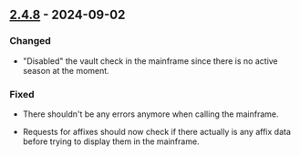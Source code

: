 ## [2.4.8](https://github.com/NintendoLink07/MythicIOGrabber/releases/tag/2.4.8) - 2024-09-02

### Changed

- "Disabled" the vault check in the mainframe since there is no active season at the moment.

### Fixed

- There shouldn't be any errors anymore when calling the mainframe.

- Requests for affixes should now check if there actually is any affix data before trying to display them in the mainframe.